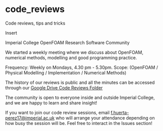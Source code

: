 # code_reviews
Code reviews, tips and tricks


Insert

Imperial College OpenFOAM Research Software Community 

We started a weekly meeting where we discuss about OpenFOAM, numerical methods,
modelling and good programming practice.

Frequency: Weekly on Mondays, 4.30 pm - 5.30pm.
Scope: (OpenFOAM / Physical Modelling / Implementation / Numerical Methods)

The history of our reviews is public and all the minutes can be accessed
through our [Google Drive Code Reviews Folder](https://drive.google.com/drive/folders/1jaWUxBVbzJ7u2zq4Rc8kH2H3anyJQv78?usp=sharing)

The community is open to everyone inside and outside Imperial College, and we are happy to learn and share insight!

If you want to join our code review sessions, email f.huerta-perez17@imperial.ac.uk who will arrange your attendance
depending on how busy the session will be. Feel free to interact in the Issues section!
